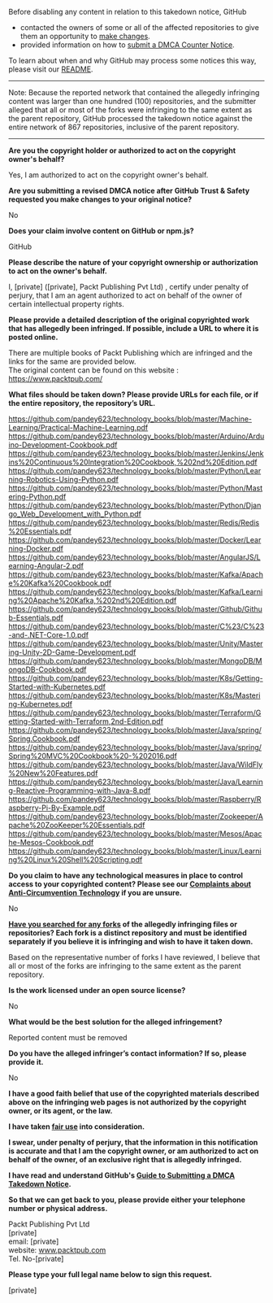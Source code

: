 Before disabling any content in relation to this takedown notice, GitHub
- contacted the owners of some or all of the affected repositories to give them an opportunity to [make changes](https://docs.github.com/en/github/site-policy/dmca-takedown-policy#a-how-does-this-actually-work).
- provided information on how to [submit a DMCA Counter Notice](https://docs.github.com/en/articles/guide-to-submitting-a-dmca-counter-notice).

To learn about when and why GitHub may process some notices this way, please visit our [README](https://github.com/github/dmca/blob/master/README.md#anatomy-of-a-takedown-notice).

---

Note: Because the reported network that contained the allegedly infringing content was larger than one hundred (100) repositories, and the submitter alleged that all or most of the forks were infringing to the same extent as the parent repository, GitHub processed the takedown notice against the entire network of 867 repositories, inclusive of the parent repository. 

---

**Are you the copyright holder or authorized to act on the copyright owner's behalf?**  
  
Yes, I am authorized to act on the copyright owner's behalf.  
  
**Are you submitting a revised DMCA notice after GitHub Trust & Safety requested you make changes to your original notice?**  
  
No  
  
**Does your claim involve content on GitHub or npm.js?**  
  
GitHub  
  
**Please describe the nature of your copyright ownership or authorization to act on the owner's behalf.**  
  
I, [private] ([private], Packt Publishing Pvt Ltd) , certify under penalty of perjury, that I am an agent authorized to act on behalf of the owner of certain intellectual property rights.  
  
**Please provide a detailed description of the original copyrighted work that has allegedly been infringed. If possible, include a URL to where it is posted online.**  
  
There are multiple books of Packt Publishing which are infringed and the links for the same are provided below.  
The original content can be found on this website :  
https://www.packtpub.com/  
  
**What files should be taken down? Please provide URLs for each file, or if the entire repository, the repository’s URL.**  
  
https://github.com/pandey623/technology_books/blob/master/Machine-Learning/Practical-Machine-Learning.pdf  
https://github.com/pandey623/technology_books/blob/master/Arduino/Arduino-Development-Cookbook.pdf  
https://github.com/pandey623/technology_books/blob/master/Jenkins/Jenkins%20Continuous%20Integration%20Cookbook,%202nd%20Edition.pdf  
https://github.com/pandey623/technology_books/blob/master/Python/Learning-Robotics-Using-Python.pdf  
https://github.com/pandey623/technology_books/blob/master/Python/Mastering-Python.pdf  
https://github.com/pandey623/technology_books/blob/master/Python/Django_Web_Development_with_Python.pdf  
https://github.com/pandey623/technology_books/blob/master/Redis/Redis%20Essentials.pdf  
https://github.com/pandey623/technology_books/blob/master/Docker/Learning-Docker.pdf  
https://github.com/pandey623/technology_books/blob/master/AngularJS/Learning-Angular-2.pdf  
https://github.com/pandey623/technology_books/blob/master/Kafka/Apache%20Kafka%20Cookbook.pdf  
https://github.com/pandey623/technology_books/blob/master/Kafka/Learning%20Apache%20Kafka,%202nd%20Edition.pdf  
https://github.com/pandey623/technology_books/blob/master/Github/Github-Essentials.pdf  
https://github.com/pandey623/technology_books/blob/master/C%23/C%23-and-.NET-Core-1.0.pdf  
https://github.com/pandey623/technology_books/blob/master/Unity/Mastering-Unity-2D-Game-Development.pdf  
https://github.com/pandey623/technology_books/blob/master/MongoDB/MongoDB-Cookbook.pdf  
https://github.com/pandey623/technology_books/blob/master/K8s/Getting-Started-with-Kubernetes.pdf  
https://github.com/pandey623/technology_books/blob/master/K8s/Mastering-Kubernetes.pdf  
https://github.com/pandey623/technology_books/blob/master/Terraform/Getting-Started-with-Terraform,2nd-Edition.pdf  
https://github.com/pandey623/technology_books/blob/master/Java/spring/Spring.Cookbook.pdf  
https://github.com/pandey623/technology_books/blob/master/Java/spring/Spring%20MVC%20Cookbook%20-%202016.pdf  
https://github.com/pandey623/technology_books/blob/master/Java/WildFly%20New%20Features.pdf  
https://github.com/pandey623/technology_books/blob/master/Java/Learning-Reactive-Programming-with-Java-8.pdf  
https://github.com/pandey623/technology_books/blob/master/Raspberry/Raspberry-Pi-By-Example.pdf  
https://github.com/pandey623/technology_books/blob/master/Zookeeper/Apache%20ZooKeeper%20Essentials.pdf  
https://github.com/pandey623/technology_books/blob/master/Mesos/Apache-Mesos-Cookbook.pdf  
https://github.com/pandey623/technology_books/blob/master/Linux/Learning%20Linux%20Shell%20Scripting.pdf  
  
**Do you claim to have any technological measures in place to control access to your copyrighted content? Please see our <a href="https://docs.github.com/articles/guide-to-submitting-a-dmca-takedown-notice#complaints-about-anti-circumvention-technology">Complaints about Anti-Circumvention Technology</a> if you are unsure.**  
  
No  
  
**<a href="https://docs.github.com/articles/dmca-takedown-policy#b-what-about-forks-or-whats-a-fork">Have you searched for any forks</a> of the allegedly infringing files or repositories? Each fork is a distinct repository and must be identified separately if you believe it is infringing and wish to have it taken down.**  
  
Based on the representative number of forks I have reviewed, I believe that all or most of the forks are infringing to the same extent as the parent repository.  
  
**Is the work licensed under an open source license?**  
  
No  
  
**What would be the best solution for the alleged infringement?**  
  
Reported content must be removed  
  
**Do you have the alleged infringer’s contact information? If so, please provide it.**  
  
No  
  
**I have a good faith belief that use of the copyrighted materials described above on the infringing web pages is not authorized by the copyright owner, or its agent, or the law.**  
  
**I have taken <a href="https://www.lumendatabase.org/topics/22">fair use</a> into consideration.**  
  
**I swear, under penalty of perjury, that the information in this notification is accurate and that I am the copyright owner, or am authorized to act on behalf of the owner, of an exclusive right that is allegedly infringed.**  
  
**I have read and understand GitHub's <a href="https://docs.github.com/articles/guide-to-submitting-a-dmca-takedown-notice/">Guide to Submitting a DMCA Takedown Notice</a>.**  
  
**So that we can get back to you, please provide either your telephone number or physical address.**  
  
Packt Publishing Pvt Ltd  
[private]  
email: [private]   
website: www.packtpub.com  
Tel. No-[private]  
  
**Please type your full legal name below to sign this request.**  

[private]  
